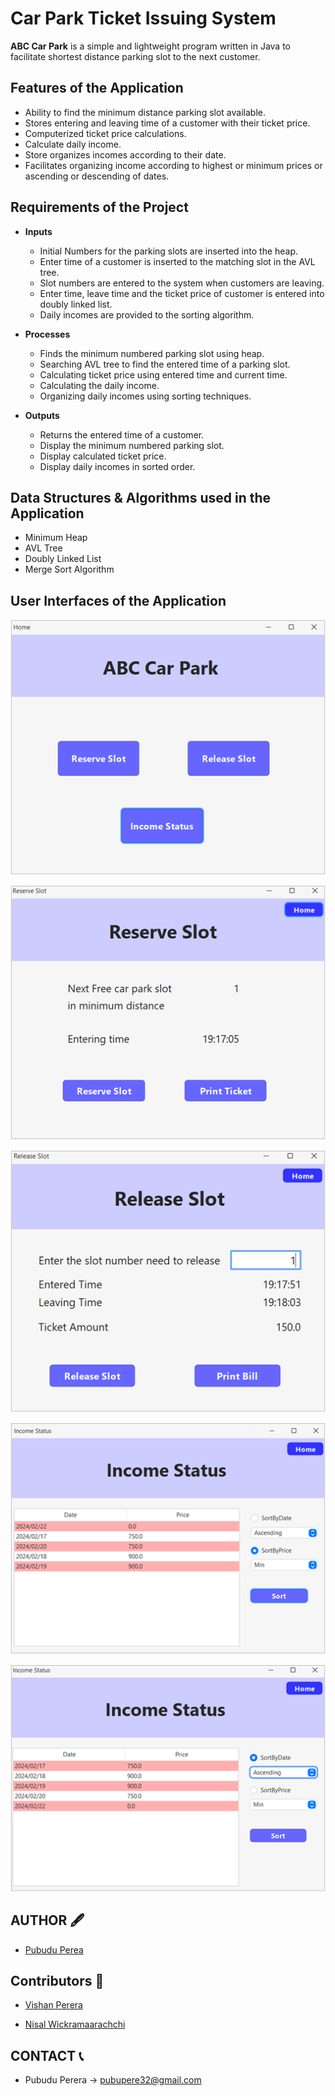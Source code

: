 # Car Park Ticket Issuing System

**ABC Car Park** is a simple and lightweight program written in Java to facilitate shortest distance parking slot to the next customer.

## Features of the Application

* Ability to find the minimum distance parking slot available.
* Stores entering and leaving time of a customer with their ticket price.
* Computerized ticket price calculations.
* Calculate daily income.
* Store organizes incomes according to their date.
* Facilitates organizing income according to highest or minimum prices or ascending or descending of dates.

## Requirements of the Project

- **Inputs**
  - Initial Numbers for the parking slots are inserted into the heap.
  - Enter time of a customer is inserted to the matching slot in the AVL tree.
  - Slot numbers are entered to the system when customers are leaving.
  - Enter time, leave time and the ticket price of customer is entered into doubly linked list.
  - Daily incomes are provided to the sorting algorithm.

- **Processes**
  - Finds the minimum numbered parking slot using heap.
  - Searching AVL tree to find the entered time of a parking slot.
  - Calculating ticket price using entered time and current time.
  - Calculating the daily income.
  - Organizing daily incomes using sorting techniques.

- **Outputs**
  - Returns the entered time of a customer.
  - Display the minimum numbered parking slot.
  - Display calculated ticket price.
  - Display daily incomes in sorted order.

## Data Structures & Algorithms used in the Application

* Minimum Heap
* AVL Tree
* Doubly Linked List
* Merge Sort Algorithm

## User Interfaces of the Application

<center>

![Image 1](Images/HomeUI.png)

![Image 2](Images/ReserveSlotUI.png)

![Image 3](Images/ReleaseSlotUI.png)

![Image 4](Images/IncomeStatusUI.png)

![Image 5](Images/IncomeStatusUI2.png)

</center>
  
## AUTHOR 🖋

* [Pubudu Perea]( https://github.com/Pamod45)

## Contributors 🏅

* [Vishan Perera]( https://github.com/VishanPerera)

* [Nisal Wickramaarachchi]( https://github.com/Nisal200212)

## CONTACT 📞

* Pubudu Perera -> [pubupere32@gmail.com](mailto:pubupere32@gmail.com)
